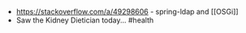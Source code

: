 - https://stackoverflow.com/a/49298606 - spring-ldap and [[OSGi]]
- Saw the Kidney Dietician today... #health